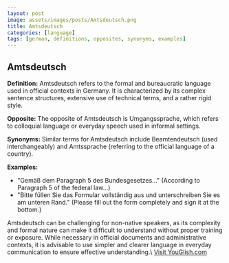 ```yaml
---
layout: post
image: assets/images/posts/Amtsdeutsch.png
title: Amtsdeutsch
categories: [language]
tags: [german, definitions, opposites, synonyms, examples]
---
```


## Amtsdeutsch

**Definition:**
Amtsdeutsch refers to the formal and bureaucratic language used in official contexts in Germany. It is characterized by its complex sentence structures, extensive use of technical terms, and a rather rigid style.

**Opposite:**
The opposite of Amtsdeutsch is Umgangssprache, which refers to colloquial language or everyday speech used in informal settings.

**Synonyms:**
Similar terms for Amtsdeutsch include Beamtendeutsch (used interchangeably) and Amtssprache (referring to the official language of a country).

**Examples:**
- "Gemäß dem Paragraph 5 des Bundesgesetzes..." (According to Paragraph 5 of the federal law...)
- "Bitte füllen Sie das Formular vollständig aus und unterschreiben Sie es am unteren Rand." (Please fill out the form completely and sign it at the bottom.)

Amtsdeutsch can be challenging for non-native speakers, as its complexity and formal nature can make it difficult to understand without proper training or exposure. While necessary in official documents and administrative contexts, it is advisable to use simpler and clearer language in everyday communication to ensure effective understanding.\ <a id="yg-widget-0" class="youglish-widget" data-query="Amtsdeutsch" data-lang="german" data-components="8412" data-auto-start="0" data-bkg-color="theme_light" data-title="How%20to%20pronounce%20Amtsdeutsch%20in%20German"  rel="nofollow" href="https://youglish.com">Visit YouGlish.com</a><script async src="https://youglish.com/public/emb/widget.js" charset="utf-8"></script>